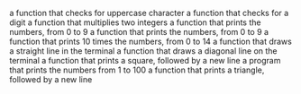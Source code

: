 a function that checks for uppercase character
 a function that checks for a digit
a function that multiplies two integers
a function that prints the numbers, from 0 to 9
a function that prints the numbers, from 0 to 9
 a function that prints 10 times the numbers, from 0 to 14
a function that draws a straight line in the terminal
a function that draws a diagonal line on the terminal
a function that prints a square, followed by a new line
 a program that prints the numbers from 1 to 100
a function that prints a triangle, followed by a new line

